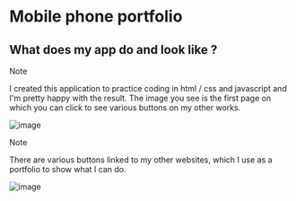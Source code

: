 # Mobile phone portfolio
## What does my app do and look like ?
> [!NOTE]
I created this application to practice coding in html / css and javascript and I'm pretty happy with the result. The image you see is the first page on which you can click to see various buttons on my other works.
 
![image](https://github.com/TISEPSE/Appli-Tel/assets/143852263/ab36df58-f850-483f-9267-6af7ceb93044)

> [!NOTE]
There are various buttons linked to my other websites, which I use as a portfolio to show what I can do.

![image](https://github.com/TISEPSE/Appli-Tel/assets/143852263/29de6cf3-1f31-4453-a01d-b54e9ed028f0)
